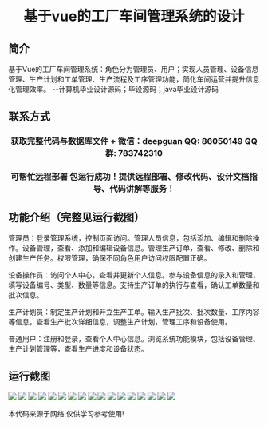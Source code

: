 <p><h1 align="center">基于vue的工厂车间管理系统的设计</h1></p>

## 简介
基于Vue的工厂车间管理系统：角色分为管理员、用户；实现人员管理、设备信息管理、生产计划和工单管理、生产流程及工序管理功能，简化车间运营并提升信息化管理效率。    --计算机毕业设计源码；毕设源码；java毕业设计源码


## 联系方式
<p><h3 align="center">获取完整代码与数据库文件 + 微信：deepguan QQ: 86050149 QQ群: 783742310</h3></p>
<p><h3 align="center">可帮忙远程部署 包运行成功！提供远程部署、修改代码、设计文档指导、代码讲解等服务！</h3></p>

## 功能介绍（完整见运行截图）
管理员：登录管理系统，控制页面访问。管理人员信息，包括添加、编辑和删除操作。设备管理，查看、添加和编辑设备信息。管理生产订单，查看、修改、删除和创建生产任务。权限管理，确保不同角色用户访问权限配置正确。

设备操作员：访问个人中心，查看并更新个人信息。参与设备信息的录入和管理，填写设备编号、类型、数量等信息。支持生产订单的执行与查看，确认工单数量和批次信息。

生产计划员：制定生产计划和开立生产工单。输入生产批次、批次数量、工序内容等信息。查看生产批次详细信息，调整生产计划，管理工序和设备使用。

普通用户：注册和登录，查看个人中心信息。浏览系统功能模块，包括设备管理、生产计划管理等，查看生产进度和设备状态。


## 运行截图
![](img/001.jpg)
![](img/002.jpg)
![](img/003.jpg)
![](img/004.jpg)
![](img/005.jpg)
![](img/006.jpg)
![](img/007.jpg)
![](img/008.jpg)
![](img/009.jpg)
![](img/010.jpg)
![](img/011.jpg)
![](img/012.jpg)
![](img/013.jpg)
![](img/014.jpg)
![](img/015.jpg)
![](img/016.jpg)
![](img/017.jpg)

<p>本代码来源于网络,仅供学习参考使用!</p>
